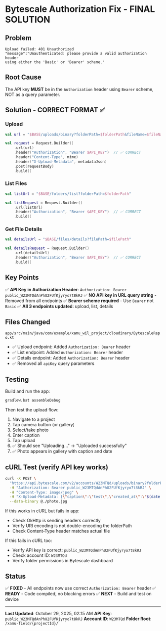 # Bytescale Authorization Fix - FINAL SOLUTION

## Problem
```
Upload failed: 401 Unauthorized
"message":"Unauthenticated: please provide a valid authorization header 
using either the 'Basic' or 'Bearer' scheme."
```

## Root Cause
The API key **MUST** be in the `Authorization` header using `Bearer` scheme, NOT as a query parameter.

## Solution - CORRECT FORMAT ✅

### Upload
```kotlin
val url = "$BASE/uploads/binary?folderPath=$folderPath&fileName=$fileName&originalFileName=$fileName"

val request = Request.Builder()
    .url(url)
    .header("Authorization", "Bearer $API_KEY")  // ✅ CORRECT
    .header("Content-Type", mime)
    .header("X-Upload-Metadata", metadataJson)
    .post(requestBody)
    .build()
```

### List Files
```kotlin
val listUrl = "$BASE/folders/list?folderPath=$folderPath"

val listRequest = Request.Builder()
    .url(listUrl)
    .header("Authorization", "Bearer $API_KEY")  // ✅ CORRECT
    .build()
```

### Get File Details
```kotlin
val detailsUrl = "$BASE/files/details?filePath=$filePath"

val detailsRequest = Request.Builder()
    .url(detailsUrl)
    .header("Authorization", "Bearer $API_KEY")  // ✅ CORRECT
    .build()
```

## Key Points

✅ **API Key in Authorization Header**: `Authorization: Bearer public_W23MTQdAnPhU2FUfKjyryo7t8kRJ`
✅ **NO API key in URL query string** - Removed from all endpoints
✅ **Bearer scheme required** - Use `Bearer` not `Basic`
✅ **All 3 endpoints updated**: upload, list, details

## Files Changed

`app/src/main/java/com/example/xamu_wil_project/cloudinary/BytescaleRepo.kt`
- ✅ Upload endpoint: Added `Authorization: Bearer` header
- ✅ List endpoint: Added `Authorization: Bearer` header  
- ✅ Details endpoint: Added `Authorization: Bearer` header
- ✅ Removed all `apiKey` query parameters

## Testing

Build and run the app:
```bash
gradlew.bat assembleDebug
```

Then test the upload flow:
1. Navigate to a project
2. Tap camera button (or gallery)
3. Select/take photo
4. Enter caption
5. Tap upload
6. ✅ Should see "Uploading..." → "Uploaded successfully"
7. ✅ Photo appears in gallery with caption and date

## cURL Test (verify API key works)

```bash
curl -X POST \
  "https://api.bytescale.com/v2/accounts/W23MTQd/uploads/binary?folderPath=/xamu-field/test&fileName=test.jpg&originalFileName=test.jpg" \
  -H "Authorization: Bearer public_W23MTQdAnPhU2FUfKjyryo7t8kRJ" \
  -H "Content-Type: image/jpeg" \
  -H "X-Upload-Metadata: {\"caption\":\"test\",\"created_at\":\"$(date +%s)000\"}" \
  --data-binary @./photo.jpg
```

If this works in cURL but fails in app:
- Check OkHttp is sending headers correctly
- Verify URI encoding is not double-encoding the folderPath
- Check Content-Type header matches actual file

If this fails in cURL too:
- Verify API key is correct: `public_W23MTQdAnPhU2FUfKjyryo7t8kRJ`
- Check account ID: `W23MTQd`
- Verify folder permissions in Bytescale dashboard

## Status

✅ **FIXED** - All endpoints now use correct `Authorization: Bearer` header
✅ **READY** - Code compiled, no blocking errors
✅ **NEXT** - Build and test on device

---

**Last Updated**: October 29, 2025, 02:15 AM
**API Key**: `public_W23MTQdAnPhU2FUfKjyryo7t8kRJ`
**Account ID**: `W23MTQd`
**Folder Root**: `/xamu-field/{projectId}/`

